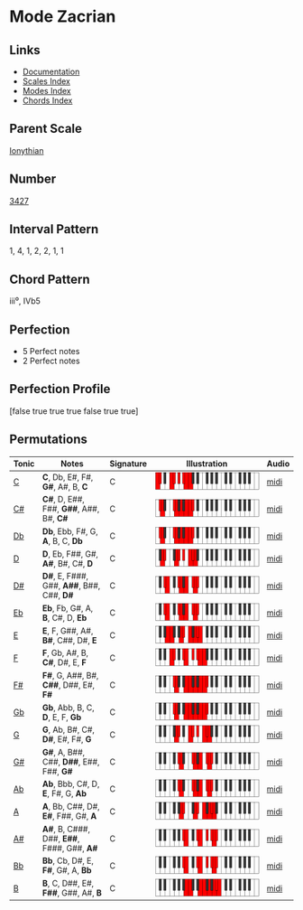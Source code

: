 # Mode Zacrian

## Links

- [Documentation](README.md)
- [Scales Index](Scales.md)
- [Modes Index](Modes.md)
- [Chords Index](Chords.md)

## Parent Scale

[Ionythian](ScaleIonythian.md)

## Number

[3427](https://ianring.com/musictheory/scales/3427)

## Interval Pattern

1, 4, 1, 2, 2, 1, 1

## Chord Pattern

iii⁰, IVb5

## Perfection

- 5 Perfect notes
- 2 Perfect notes

## Perfection Profile

[false true true true false true true]

## Permutations

| Tonic | Notes | Signature | Illustration | Audio |
|-------|-------|-----------|--------------|-------|
| [C](ModeCNaturalZacrian.md) | **C**, Db, E#, F#, **G#**, A#, B, **C** | C | ![CNaturalZacrian](ModeCNaturalZacrian.png) | [midi](https://github.com/edipermadi/music/blob/main/docs/ModeCNaturalZacrian.mid?raw=true) |
| [C#](ModeCSharpZacrian.md) | **C#**, D, E##, F##, **G##**, A##, B#, **C#** | C | ![CSharpZacrian](ModeCSharpZacrian.png) | [midi](https://github.com/edipermadi/music/blob/main/docs/ModeCSharpZacrian.mid?raw=true) |
| [Db](ModeDFlatZacrian.md) | **Db**, Ebb, F#, G, **A**, B, C, **Db** | C | ![DFlatZacrian](ModeDFlatZacrian.png) | [midi](https://github.com/edipermadi/music/blob/main/docs/ModeDFlatZacrian.mid?raw=true) |
| [D](ModeDNaturalZacrian.md) | **D**, Eb, F##, G#, **A#**, B#, C#, **D** | C | ![DNaturalZacrian](ModeDNaturalZacrian.png) | [midi](https://github.com/edipermadi/music/blob/main/docs/ModeDNaturalZacrian.mid?raw=true) |
| [D#](ModeDSharpZacrian.md) | **D#**, E, F###, G##, **A##**, B##, C##, **D#** | C | ![DSharpZacrian](ModeDSharpZacrian.png) | [midi](https://github.com/edipermadi/music/blob/main/docs/ModeDSharpZacrian.mid?raw=true) |
| [Eb](ModeEFlatZacrian.md) | **Eb**, Fb, G#, A, **B**, C#, D, **Eb** | C | ![EFlatZacrian](ModeEFlatZacrian.png) | [midi](https://github.com/edipermadi/music/blob/main/docs/ModeEFlatZacrian.mid?raw=true) |
| [E](ModeENaturalZacrian.md) | **E**, F, G##, A#, **B#**, C##, D#, **E** | C | ![ENaturalZacrian](ModeENaturalZacrian.png) | [midi](https://github.com/edipermadi/music/blob/main/docs/ModeENaturalZacrian.mid?raw=true) |
| [F](ModeFNaturalZacrian.md) | **F**, Gb, A#, B, **C#**, D#, E, **F** | C | ![FNaturalZacrian](ModeFNaturalZacrian.png) | [midi](https://github.com/edipermadi/music/blob/main/docs/ModeFNaturalZacrian.mid?raw=true) |
| [F#](ModeFSharpZacrian.md) | **F#**, G, A##, B#, **C##**, D##, E#, **F#** | C | ![FSharpZacrian](ModeFSharpZacrian.png) | [midi](https://github.com/edipermadi/music/blob/main/docs/ModeFSharpZacrian.mid?raw=true) |
| [Gb](ModeGFlatZacrian.md) | **Gb**, Abb, B, C, **D**, E, F, **Gb** | C | ![GFlatZacrian](ModeGFlatZacrian.png) | [midi](https://github.com/edipermadi/music/blob/main/docs/ModeGFlatZacrian.mid?raw=true) |
| [G](ModeGNaturalZacrian.md) | **G**, Ab, B#, C#, **D#**, E#, F#, **G** | C | ![GNaturalZacrian](ModeGNaturalZacrian.png) | [midi](https://github.com/edipermadi/music/blob/main/docs/ModeGNaturalZacrian.mid?raw=true) |
| [G#](ModeGSharpZacrian.md) | **G#**, A, B##, C##, **D##**, E##, F##, **G#** | C | ![GSharpZacrian](ModeGSharpZacrian.png) | [midi](https://github.com/edipermadi/music/blob/main/docs/ModeGSharpZacrian.mid?raw=true) |
| [Ab](ModeAFlatZacrian.md) | **Ab**, Bbb, C#, D, **E**, F#, G, **Ab** | C | ![AFlatZacrian](ModeAFlatZacrian.png) | [midi](https://github.com/edipermadi/music/blob/main/docs/ModeAFlatZacrian.mid?raw=true) |
| [A](ModeANaturalZacrian.md) | **A**, Bb, C##, D#, **E#**, F##, G#, **A** | C | ![ANaturalZacrian](ModeANaturalZacrian.png) | [midi](https://github.com/edipermadi/music/blob/main/docs/ModeANaturalZacrian.mid?raw=true) |
| [A#](ModeASharpZacrian.md) | **A#**, B, C###, D##, **E##**, F###, G##, **A#** | C | ![ASharpZacrian](ModeASharpZacrian.png) | [midi](https://github.com/edipermadi/music/blob/main/docs/ModeASharpZacrian.mid?raw=true) |
| [Bb](ModeBFlatZacrian.md) | **Bb**, Cb, D#, E, **F#**, G#, A, **Bb** | C | ![BFlatZacrian](ModeBFlatZacrian.png) | [midi](https://github.com/edipermadi/music/blob/main/docs/ModeBFlatZacrian.mid?raw=true) |
| [B](ModeBNaturalZacrian.md) | **B**, C, D##, E#, **F##**, G##, A#, **B** | C | ![BNaturalZacrian](ModeBNaturalZacrian.png) | [midi](https://github.com/edipermadi/music/blob/main/docs/ModeBNaturalZacrian.mid?raw=true) |
